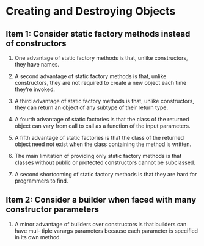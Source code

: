 # Creating and Destroying Objects

## Item 1: Consider static factory methods instead of constructors

1.   One advantage of static factory methods is that, unlike constructors, they have names.
2.   A second advantage of static factory methods is that, unlike constructors, they are not required to create a new object each time they’re invoked.
3.   A third advantage of static factory methods is that, unlike constructors, they can return an object of any subtype of their return type. 
4.   A fourth advantage of static factories is that the class of the returned object can vary from call to call as a function of the input parameters.
5.   A fifth advantage of static factories is that the class of the returned object need not exist when the class containing the method is written.



1.   The main limitation of providing only static factory methods is that classes without public or protected constructors cannot be subclassed.
2.   A second shortcoming of static factory methods is that they are hard for programmers to find.

## Item 2: Consider a builder when faced with many constructor parameters

1.   A minor advantage of builders over constructors is that builders can have mul- tiple varargs parameters because each parameter is specified in its own method.